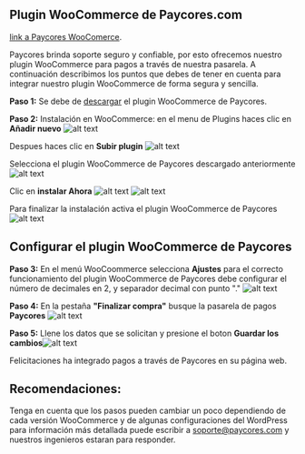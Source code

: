 ## Plugin WooCommerce de Paycores.com ##
[link a Paycores WooComerce](https://paycores.com/complementos#woocommerce).

Paycores brinda soporte seguro y confiable, por esto ofrecemos nuestro plugin WooCommerce 
para pagos a través de nuestra pasarela. A continuación describimos los puntos que debes de tener en 
cuenta para integrar nuestro plugin WooCommerce de forma segura y sencilla.

**Paso 1:**
Se debe de [descargar](https://codeload.github.com/Paycores/WooCommerce_plugin/zip/master) el plugin WooCommerce de Paycores.


**Paso 2:**
Instalación en WooCommerce: en el menu de Plugins haces clic en **Añadir nuevo**
![alt text](https://raw.githubusercontent.com/paycores/steps/master/WoCommerce/step_1.png)

Despues haces clic en **Subir plugin**
![alt text](https://raw.githubusercontent.com/paycores/steps/master/WoCommerce/step_2.png)

Selecciona el plugin WooCommerce de Paycores descargado anteriormente
![alt text](https://raw.githubusercontent.com/paycores/steps/master/WoCommerce/step_3.png)

Clic en **instalar Ahora**
![alt text](https://raw.githubusercontent.com/paycores/steps/master/WoCommerce/step_4.png)
![alt text](https://raw.githubusercontent.com/paycores/steps/master/WoCommerce/step_5.png)

Para finalizar la instalación activa el plugin WooCommerce de Paycores
![alt text](https://raw.githubusercontent.com/paycores/steps/master/WoCommerce/step_6.png)

## Configurar el plugin WooCommerce de Paycores ##

**Paso 3:**
En el menú WooCoommerce selecciona **Ajustes**
para el correcto funcionamiento del plugin WooCommerce de Paycores debe configurar el número de decimales en 2,
y separador decimal con punto "."
![alt text](https://raw.githubusercontent.com/paycores/steps/master/WoCommerce/step_7.png)

**Paso 4:**
En la pestaña **"Finalizar compra"** busque la pasarela de pagos **Paycores**
![alt text](https://raw.githubusercontent.com/paycores/steps/master/WoCommerce/step_8.png)

**Paso 5:**
Llene los datos que se solicitan y presione el boton **Guardar los cambios**![alt text](https://raw.githubusercontent.com/paycores/steps/master/WoCommerce/step_9.png)

Felicitaciones ha integrado pagos a través de Paycores en su página web.

 ## Recomendaciones: ##
Tenga en cuenta que los pasos pueden cambiar un poco dependiendo de cada versión WooCommerce y de algunas configuraciones del WordPress
para información más detallada puede escribir a soporte@paycores.com y nuestros ingenieros estaran para responder.
